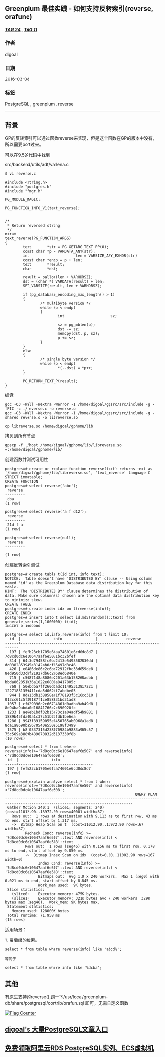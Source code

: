 ## Greenplum 最佳实践 - 如何支持反转索引(reverse, orafunc)
##### [TAG 24](../class/24.md) , [TAG 11](../class/11.md)
       
### 作者       
digoal      
        
### 日期      
2016-03-08                                                                                             
       
### 标签                     
PostgreSQL , greenplum , reverse       
          
----         
          
## 背景     
GP的反转索引可以通过函数reverse来实现，但是这个函数在GP的版本中没有，所以需要port过来。  
  
可以在9.5的代码中找到  
  
src/backend/utils/adt/varlena.c  
  
```  
$ vi reverse.c  
  
#include <string.h>  
#include "postgres.h"  
#include "fmgr.h"  
  
PG_MODULE_MAGIC;  
  
PG_FUNCTION_INFO_V1(text_reverse);  
  
  
/*  
 * Return reversed string  
 */  
Datum  
text_reverse(PG_FUNCTION_ARGS)  
{  
        text       *str = PG_GETARG_TEXT_PP(0);  
        const char *p = VARDATA_ANY(str);  
        int                     len = VARSIZE_ANY_EXHDR(str);  
        const char *endp = p + len;  
        text       *result;  
        char       *dst;  
  
        result = palloc(len + VARHDRSZ);  
        dst = (char *) VARDATA(result) + len;  
        SET_VARSIZE(result, len + VARHDRSZ);  
  
        if (pg_database_encoding_max_length() > 1)  
        {  
                /* multibyte version */  
                while (p < endp)  
                {  
                        int                     sz;  
  
                        sz = pg_mblen(p);  
                        dst -= sz;  
                        memcpy(dst, p, sz);  
                        p += sz;  
                }  
        }  
        else  
        {  
                /* single byte version */  
                while (p < endp)  
                        *(--dst) = *p++;  
        }  
  
        PG_RETURN_TEXT_P(result);  
}  
```  
  
编译  
  
```  
gcc -O3 -Wall -Wextra -Werror -I /home/digoal/gpsrc/src/include -g -fPIC -c ./reverse.c -o reverse.o  
gcc -O3 -Wall -Wextra -Werror -I /home/digoal/gpsrc/src/include -g -shared reverse.o -o libreverse.so  
  
cp libreverse.so /home/digoal/gphome/lib  
```  
  
拷贝到所有节点  
  
```  
gpscp -f ./host /home/digoal/gphome/lib/libreverse.so =:/home/digoal/gphome/lib/  
```  
  
创建函数并测试可用性  
  
```  
postgres=# create or replace function reverse(text) returns text as '/home/digoal/gphome/lib/libreverse.so', 'text_reverse' language C STRICT immutable;  
CREATE FUNCTION  
postgres=# select reverse('abc');  
 reverse   
---------  
 cba  
(1 row)  
  
postgres=# select reverse('a f d12');  
 reverse   
---------  
 21d f a  
(1 row)  
  
postgres=# select reverse(null);  
 reverse   
---------  
  
(1 row)  
```  
  
创建反转索引测试  
  
```  
postgres=# create table t(id int, info text);  
NOTICE:  Table doesn't have 'DISTRIBUTED BY' clause -- Using column named 'id' as the Greenplum Database data distribution key for this table.  
HINT:  The 'DISTRIBUTED BY' clause determines the distribution of data. Make sure column(s) chosen are the optimal data distribution key to minimize skew.  
CREATE TABLE  
postgres=# create index idx on t(reverse(info));  
CREATE INDEX  
postgres=# insert into t select id,md5(random()::text) from generate_series(1,1000000) t(id);  
INSERT 0 1000000  
  
postgres=# select id,info,reverse(info) from t limit 10;  
  id  |               info               |             reverse                
------+----------------------------------+----------------------------------  
  197 | fefb23cb1705e6faa74601e6cd0dc8d7 | 7d8cd0dc6e10647aaf6e5071bc32bfef  
  314 | 64c3d79458fc0ba2413e5493582830dd | dd0382853945e3142ab0cf85497d3c46  
  426 | e0486de86c2c6bd72912fbc33d059de8 | 8ed950d33cbf21927db6c2c68ed6840e  
  715 | c5087148a8086e2201a63b158268adbb | bbda862851b36a1022e6808a8417805c  
  768 | 50ebdba7ff260d5adc11495313817221 | 12271831359411cda5d062ff7abdbe05  
  944 | 8da13db138858ec1f78193f5c16cc310 | 013cc61c5f39187f1ce858831bd31ad8  
 1057 | cf029096c2c66714861d0adba9ab49d8 | 8d94ba9abda0d16841766c2c690920fc  
 1233 | ae6eb1bdf32b15c73c1a04adf54b9881 | 1889b45fda40a1c37c51b23fdb1be6ea  
 1286 | 9943f89159055e0450765ab0968a1ad8 | 8da1a8690ba5670540e55095198f3499  
 1575 | b8f0337315d238070984b9883a965c57 | 75c569a3889b489070832d5137330f8b  
(10 rows)  
  
postgres=# select * from t where reverse(info)>='7d8cd0dc6e10647aaf6e507' and reverse(info)<'7d8cd0dc6e10647aaf6e508';  
 id  |               info                 
-----+----------------------------------  
 197 | fefb23cb1705e6faa74601e6cd0dc8d7  
(1 row)  
  
postgres=# explain analyze select * from t where reverse(info)>='7d8cd0dc6e10647aaf6e507' and reverse(info)<'7d8cd0dc6e10647aaf6e508';  
                                                           QUERY PLAN                                                             
--------------------------------------------------------------------------------------------------------------------------------  
 Gather Motion 240:1  (slice1; segments: 240)  (cost=11012.90..13972.90 rows=40001 width=37)  
   Rows out:  1 rows at destination with 9.113 ms to first row, 43 ms to end, start offset by 1.317 ms.  
   ->  Bitmap Heap Scan on t  (cost=11012.90..13972.90 rows=167 width=37)  
         Recheck Cond: reverse(info) >= '7d8cd0dc6e10647aaf6e507'::text AND reverse(info) < '7d8cd0dc6e10647aaf6e508'::text  
         Rows out:  1 rows (seg46) with 0.156 ms to first row, 0.178 ms to end, start offset by 9.850 ms.  
         ->  Bitmap Index Scan on idx  (cost=0.00..11002.90 rows=167 width=0)  
               Index Cond: reverse(info) >= '7d8cd0dc6e10647aaf6e507'::text AND reverse(info) < '7d8cd0dc6e10647aaf6e508'::text  
               Bitmaps out:  Avg 1.0 x 240 workers.  Max 1 (seg0) with 0.021 ms to end, start offset by 8.845 ms.  
               Work_mem used:  9K bytes.  
 Slice statistics:  
   (slice0)    Executor memory: 475K bytes.  
   (slice1)    Executor memory: 321K bytes avg x 240 workers, 329K bytes max (seg46).  Work_mem: 9K bytes max.  
 Statement statistics:  
   Memory used: 128000K bytes  
 Total runtime: 71.958 ms  
(15 rows)  
```  
  
适用场景：  
  
1\. 带后缀的检索。  
  
```  
select * from table where reverse(info) like 'abcd%';  
  
等同于  
  
select * from table where info like '%dcba';  
```  
  
## 其他  
有原生支持的reverse(),跑一下/usr/local/greenplum-db/share/postgresql/contrib/orafun.sql 即可，无需自定义函数  
    
        
  
<a rel="nofollow" href="http://info.flagcounter.com/h9V1"  ><img src="http://s03.flagcounter.com/count/h9V1/bg_FFFFFF/txt_000000/border_CCCCCC/columns_2/maxflags_12/viewers_0/labels_0/pageviews_0/flags_0/"  alt="Flag Counter"  border="0"  ></a>  
  
  
  
  
  
  
## [digoal's 大量PostgreSQL文章入口](https://github.com/digoal/blog/blob/master/README.md "22709685feb7cab07d30f30387f0a9ae")
  
  
## [免费领取阿里云RDS PostgreSQL实例、ECS虚拟机](https://free.aliyun.com/ "57258f76c37864c6e6d23383d05714ea")
  
